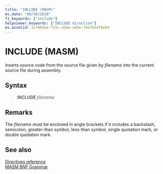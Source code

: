 ```yaml
---
title: "INCLUDE (MASM)"
ms.date: "08/30/2018"
f1_keywords: ["include"]
helpviewer_keywords: ["INCLUDE directive"]
ms.assetid: 1c7964ee-715c-414e-a45e-74af93476eb4
---
```

# INCLUDE (MASM)

Inserts source code from the source file given by *filename* into the current source file during assembly.

## Syntax

> **INCLUDE** *filename*

## Remarks

The *filename* must be enclosed in angle brackets if it includes a backslash, semicolon, greater-than symbol, less-than symbol, single quotation mark, or double quotation mark.

## See also

[Directives reference](directives-reference.md)<br/>
[MASM BNF Grammar](masm-bnf-grammar.md)
